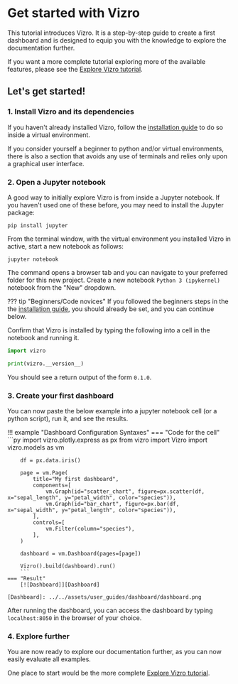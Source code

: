 # Get started with Vizro

This tutorial introduces Vizro. It is a step-by-step guide to create a first dashboard and is designed to equip you with the knowledge to explore the documentation further.

If you want a more complete tutorial exploring more of the available features, please see the [Explore Vizro tutorial](../tutorials/explore_components.md).


## Let's get started!

### 1. Install Vizro and its dependencies

If you haven't already installed Vizro, follow the [installation guide](../user_guides/install.md) to do so inside a virtual environment.

If you consider yourself a beginner to python and/or virtual environments, there is also a section that avoids any use of terminals and relies only upon a graphical user interface.

### 2. Open a Jupyter notebook

A good way to initially explore Vizro is from inside a Jupyter notebook. If you haven't used one of these before, you may need to install the Jupyter package:

```console
pip install jupyter
```

From the terminal window, with the virtual environment you installed Vizro in active, start a new notebook as follows:

```console
jupyter notebook
```

The command opens a browser tab and you can navigate to your preferred folder for this new project. Create a new notebook `Python 3 (ipykernel)` notebook from the "New" dropdown.

??? tip "Beginners/Code novices"
    If you followed the beginners steps in the the [installation guide](../user_guides/install.md), you should already be set, and you can continue below.


Confirm that Vizro is installed by typing the following into a cell in the notebook and running it.

```py
import vizro

print(vizro.__version__)
```

You should see a return output of the form `0.1.0`.

### 3. Create your first dashboard

You can now paste the below example into a jupyter notebook cell (or a python script), run it, and see the results.

!!! example "Dashboard Configuration Syntaxes"
    === "Code for the cell"
        ```py
        import vizro.plotly.express as px
        from vizro import Vizro
        import vizro.models as vm

        df = px.data.iris()

        page = vm.Page(
            title="My first dashboard",
            components=[
                vm.Graph(id="scatter_chart", figure=px.scatter(df, x="sepal_length", y="petal_width", color="species")),
                vm.Graph(id="bar_chart", figure=px.bar(df, x="sepal_width", y="petal_length", color="species")),
            ],
            controls=[
                vm.Filter(column="species"),
            ],
        )

        dashboard = vm.Dashboard(pages=[page])

        Vizro().build(dashboard).run()
        ```
    === "Result"
        [![Dashboard]][Dashboard]

    [Dashboard]: ../../assets/user_guides/dashboard/dashboard.png

After running the dashboard, you can access the dashboard by typing `localhost:8050` in the browser of your choice.

### 4. Explore further

You are now ready to explore our documentation further, as you can now easily evaluate all examples.

One place to start would be the more complete [Explore Vizro tutorial](../tutorials/explore_components.md).

